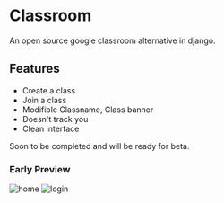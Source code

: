 # Classroom
An open source google classroom alternative in django.

## Features
- Create a class
- Join a class
- Modifible Classname, Class banner
- Doesn't track you
- Clean interface

Soon to be completed and will be ready for beta.

### Early Preview

![home](https://i.imgur.com/6e18dOT.png)
![login](https://i.imgur.com/z223sxf.png)
